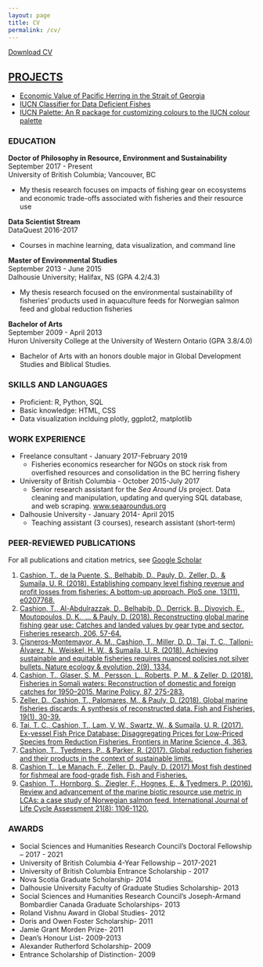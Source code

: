 ```yaml
---
layout: page
title: CV
permalink: /cv/
---
```

<a href="/cv_files/cv_pdf.pdf" download="Cashion_CV.pdf">Download CV</a>

## <a href="../projects">PROJECTS</a>
* [Economic Value of Pacific Herring in the Strait of Georgia](https://timcashion.github.io/PacificHerring/)  
* [IUCN Classifier for Data Deficient Fishes](https://timcashion.github.io/iucn_classifier)
* [IUCN Palette: An R package for customizing colours to the IUCN colour palette](https://github.com/timcashion/IUCNpalette)  

### EDUCATION
**Doctor of Philosophy in Resource, Environment and Sustainability**  
September 2017 - Present  
University of British Columbia; Vancouver, BC	  
*	My thesis research focuses on impacts of fishing gear on ecosystems and economic trade-offs associated with fisheries and their resource use  

**Data Scientist Stream**  
DataQuest 2016-2017  
* Courses in machine learning, data visualization, and command line

**Master of Environmental Studies**  	
September 2013 - June 2015   
Dalhousie University; Halifax, NS (GPA 4.2/4.3)	  
*	My thesis research focused on the environmental sustainability of fisheries’ products used in aquaculture feeds for Norwegian salmon feed and global reduction fisheries  

**Bachelor of Arts**  
September 2009 - April 2013  
Huron University College at the University of Western Ontario (GPA 3.8/4.0)  
*	Bachelor of Arts with an honors double major in Global Development Studies and Biblical Studies.

### SKILLS AND LANGUAGES
* Proficient: R, Python, SQL
* Basic knowledge: HTML, CSS
* Data visualization inclduing plotly, ggplot2, matplotlib 

### WORK EXPERIENCE
* Freelance consultant - January 2017-February 2019
  * Fisheries economics researcher for NGOs on stock risk from overfished resources and consolidation in the BC herring fishery
* University of British Columbia - October 2015-July 2017
  * Senior research assistant for the *Sea Around Us* project. Data cleaning and manipulation, updating and querying SQL database, and web scraping. www.seaaroundus.org
* Dalhousie University - January 2014- April 2015
  * Teaching assistant (3 courses), research assistant (short-term)

### PEER-REVIEWED PUBLICATIONS
For all publications and citation metrics, see [Google Scholar](https://scholar.google.ca/citations?user=9jHx30gAAAAJ&hl=en)

1. [Cashion, T., de la Puente, S., Belhabib, D., Pauly, D., Zeller, D., & Sumaila, U. R. (2018). Establishing company level fishing revenue and profit losses from fisheries: A bottom-up approach. PloS one, 13(11), e0207768.](https://journals.plos.org/plosone/article?id=10.1371/journal.pone.0207768)
1. [Cashion, T., Al-Abdulrazzak, D., Belhabib, D., Derrick, B., Divovich, E., Moutopoulos, D. K., ... & Pauly, D. (2018). Reconstructing global marine fishing gear use: Catches and landed values by gear type and sector. Fisheries research, 206, 57-64.](https://www.researchgate.net/profile/Dimitrios_Moutopoulos/publication/325106620_Reconstructing_global_marine_fishing_gear_use_Catches_and_landed_values_by_gear_type_and_sector/links/5af947a80f7e9b026bf6def7/Reconstructing-global-marine-fishing-gear-use-Catches-and-landed-values-by-gear-type-and-sector.pdf)
1. [Cisneros-Montemayor, A. M., Cashion, T., Miller, D. D., Tai, T. C., Talloni-Álvarez, N., Weiskel, H. W., & Sumaila, U. R. (2018). Achieving sustainable and equitable fisheries requires nuanced policies not silver bullets. Nature ecology & evolution, 2(9), 1334.](https://www.nature.com/articles/s41559-018-0633-0)  
1. [Cashion, T., Glaser, S. M., Persson, L., Roberts, P. M., & Zeller, D. (2018). Fisheries in Somali waters: Reconstruction of domestic and foreign catches for 1950–2015. Marine Policy, 87, 275-283.](https://static1.squarespace.com/static/5a77eab3dc2b4a0bdb3fc605/t/5a949e5de4966b42ef9c1ef9/1519689310791/Cashion_Glaser_etal_2018_MP_Somalia_reconstruction.pdf)
1. [Zeller, D., Cashion, T., Palomares, M., & Pauly, D. (2018). Global marine fisheries discards: A synthesis of reconstructed data. Fish and Fisheries, 19(1), 30-39.](https://onlinelibrary.wiley.com/doi/pdf/10.1111/faf.12233)
1.	[Tai, T. C., Cashion, T., Lam, V. W., Swartz, W., & Sumaila, U. R. (2017). Ex-vessel Fish Price Database: Disaggregating Prices for Low-Priced Species from Reduction Fisheries. Frontiers in Marine Science, 4, 363.](https://www.frontiersin.org/articles/10.3389/fmars.2017.00363/full)
1.	[Cashion, T., Tyedmers, P., & Parker, R. (2017). Global reduction fisheries and their products in the context of sustainable limits.](https://onlinelibrary.wiley.com/doi/abs/10.1111/faf.12222)
1.	[Cashion T., Le Manach, F., Zeller, D., Pauly, D. (2017) Most fish destined for fishmeal are food-grade fish. Fish and Fisheries.](https://onlinelibrary.wiley.com/doi/abs/10.1111/faf.12209)
1.	[Cashion, T., Hornborg, S., Ziegler, F., Hognes, E., & Tyedmers, P. (2016). Review and advancement of the marine biotic resource use metric in LCAs: a case study of Norwegian salmon feed. International Journal of Life Cycle Assessment 21(8): 1106-1120.](https://link.springer.com/article/10.1007/s11367-016-1092-y)


### AWARDS
*	Social Sciences and Humanities Research Council’s Doctoral Fellowship – 2017 - 2021
*	University of British Columbia 4-Year Fellowship – 2017-2021 
*	University of British Columbia Entrance Scholarship - 2017
*	Nova Scotia Graduate Scholarship- 2014
*	Dalhousie University Faculty of Graduate Studies Scholarship- 2013
*	Social Sciences and Humanities Research Council’s Joseph-Armand Bombardier Canada Graduate Scholarships- 2013
*	Roland Vishnu Award in Global Studies- 2012
*	Doris and Owen Foster Scholarship- 2011
*	Jamie Grant Morden Prize- 2011
*	Dean’s Honour List- 2009-2013
*	Alexander Rutherford Scholarship- 2009
*	Entrance Scholarship of Distinction- 2009